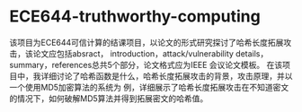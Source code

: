 # ECE644-truthworthy-computing
该项目为ECE644可信计算的结课项目，以论文的形式研究探讨了哈希长度拓展攻击，该论文应包括absract，
introduction，attack/vulnerability details，summary，references总共5个部分，论文格式应为IEEE 会议论文模板。
在该项目中，我详细讨论了哈希函数是什么，哈希长度拓展攻击的背景，攻击原理，并以一个使用MD5加密算法的系统为
例，详细展示了哈希长度拓展攻击在不知道密文的情况下，如何破解MD5算法并得到拓展密文的哈希值。
